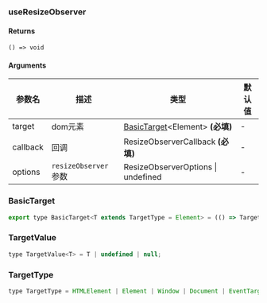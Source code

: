 ### useResizeObserver

#### Returns
`() => void`

#### Arguments
|参数名|描述|类型|默认值|
|---|---|---|---|
|target|dom元素|[BasicTarget](#basictarget)&lt;Element&gt;  **(必填)**|-|
|callback|回调|ResizeObserverCallback  **(必填)**|-|
|options|`resizeObserver` 参数|ResizeObserverOptions \| undefined |-|

### BasicTarget

```js
export type BasicTarget<T extends TargetType = Element> = (() => TargetValue<T>) | TargetValue<T> | MutableRefObject<TargetValue<T>>;
```

### TargetValue

```js
type TargetValue<T> = T | undefined | null;
```

### TargetType

```js
type TargetType = HTMLElement | Element | Window | Document | EventTarget;
```